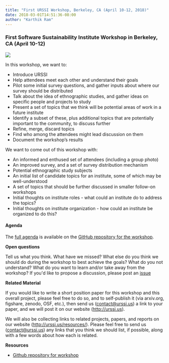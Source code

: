 ```yaml
---
title: "First URSSI Workshop, Berkeley, CA (April 10-12, 2018)"
date: 2018-03-01T14:51:36-08:00
author: "Karthik Ram"
---
```


### First Software Sustainability Institute Workshop in Berkeley, CA (April 10-12)

![](https://i.imgur.com/o8xjqVy.jpg)

In this workshop, we want to:

- Introduce URSSI
- Help attendees meet each other and understand their goals
- Pilot some initial survey questions, and gather inputs about where our survey should be distributed
- Talk about the idea of ethnographic studies, and gather ideas on specific people and projects to study
- Present a set of topics that we think will be potential areas of work in a future institute
- Identify a subset of these, plus additional topics that are potentially important to the community, to discuss further
- Refine, merge, discard topics
- Find who among the attendees might lead discussion on them
- Document the workshop’s results

We want to come out of this workshop with:

- An informed and enthused set of attendees (including a group photo)
- An improved survey, and a set of survey distribution mechanism
- Potential ethnographic study subjects
- An initial list of candidate topics for an institute, some of which may be well-understood
- A set of topics that should be further discussed in smaller follow-on workshops
- Initial thoughts on institute roles - what could an institute do to address the topics?
- Initial thoughts on institute organization - how could an institute be organized to do this?

####  Agenda

The [full agenda](https://github.com/si2-urssi/berkeley_workshop/blob/master/agenda.md) is available on the [GitHub repository for the workshop](https://github.com/si2-urssi/berkeley_workshop).

**Open questions**

Tell us what you think. What have we missed? What else do you think we should do during the workshop to best achieve the goals? What do you not understand? What do you want to learn and/or take away from the workshop? If you'd like to propose a discussion, please post an [issue](https://github.com/si2-urssi/berkeley_workshop/issues/new)

**Related Material**

If you would like to write a short position paper for this workshop and this overall project, please feel free to do so, and to self-publish it (via arxiv.org, figshare, zenodo, OSF, etc.), then send us (contact@urssi.us) a link to your paper, and we will post it on our website (http://urssi.us).

We will also be collecting links to related projects, papers, and reports on our website (http://urssi.us/resources/). Please feel free to send us (contact@urssi.us) any links that you think we should list, if possible, along with a few words about how each is related.

**Resources**

- [Github repository for workshop](https://github.com/si2-urssi/berkeley_workshop)
